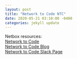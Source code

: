```yaml
---
layout: post
title: "Network to Code NTC"
date: 2020-05-21 03:10:00 -0400
categories: jekyll update
---
```

Netbox resources:<br/>
[Network to Code][NTC-website]<br/>
[Network to Code Blog][NTC-blog]<br/>
[Network to Code Slack Page][NTC-slack]

[NTC-website]: https://www.networktocode.com/
[NTC-blog]: https://blog.networktocode.com/
[NTC-slack]: http://slack.networktocode.com